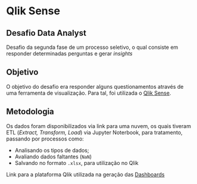 # Qlik Sense
## Desafio Data Analyst
Desafio da segunda fase de um processo seletivo, o qual consiste em responder determinadas perguntas e gerar _insights_

## Objetivo
O objetivo do desafio era responder alguns questionamentos através de uma ferramenta de visualização. Para tal, foi utilizada o [Qlik Sense](https://www.qlik.com/pt-br/products/qlik-sense).

## Metodologia
Os dados foram disponibilizados via link para uma nuvem, os quais tiveram ETL (_Extract, Transform, Load_) via Jupyter Noterbook, para tratamento, passando por processos como:
* Analisando os tipos de dados;
* Avaliando dados faltantes (``NaN``)
* Salvando no formato ``.xlsx``, para utilização no Qlik

Link para a plataforma Qlik utilizada na geração das [Dashboards](https://f1ld952mop7p0lz.us.qlikcloud.com/sense/app/5fe8e0ec-18f0-4b45-a67d-dd193613ee76/overview/hubUrl/%2Fexplore%2Fspaces%2Fpersonal)
